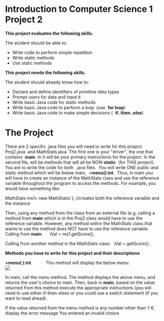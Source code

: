 Introduction to Computer Science 1 Project 2
========================================================================================

**This project evaluates the following skills.**

The student should be able to:

-   Write code to perform simple repetition
-   Write static methods
-   Use static methods


**This project needs the following skills.**

The student should already know how to:

-   Declare and define identifiers of primitive data types
-   Prompt users for data and input it
-   Write basic Java code for static methods
-   Write basic Java code to perform a loop  (use  **for loop**)
-   Write basic Java code to make simple decisions (  **if..then..else**)

The Project
===========
There are 2 specific .java files you will need to write for this project:  Proj2.java  and MathStats.java. The first one is your "driver", the one that contains  **main**. In it will be your primary instructions for the project. In the second file, will be methods that will all be NON-**static**  (for THIS project). You are to write the code for both  .java files.  You will write ONE public and static method which will be below main,  +**menu():int**.  Thus, in main you will have to create an instance of the MathStats class and use the reference variable throughout the program to access the methods. For example, you would have something like:

MathStats ms1= new MathStats( ); //creates both the reference variable and the instance

Then, using any method from the class from an external file (e.g. calling a method from **main** which is in the Proj2 class would have to use the reference variable. However, any method within the MathStats class that wants to use the method does NOT have to use the reference variable.\
Calling from **main**:      iVal = ms1.getScore();

Calling from another method in the MathStats class:   iVal = getScore();

**Methods you have to write for this project and their descriptions**           

**+menu( ):int**            This method will display the below menu:\
![](file:///C:/Users/adams/AppData/Local/Temp/msohtmlclip1/01/clip_image002.jpg)

In main, call the menu method. The method displays the above menu, and returns the user's choice to main. Then, back in **main**, based on the value returned from this method execute the appropriate instructions (you will need to use either if-then-elses or you could use a switch statement (if you want to read ahead) . 

If the value returned from the menu method is any number other than 1-6, display the error message
You entered an invalid choice
